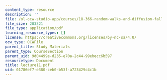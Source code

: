 ```yaml
---
content_type: resource
description: ''
file: /ol-ocw-studio-app/courses/18-366-random-walks-and-diffusion-fall-2006/01786ef7e380ceb0b53fa723429c4c1b_lecture11.pdf
file_size: 203321
file_type: application/pdf
learning_resource_types: []
license: https://creativecommons.org/licenses/by-nc-sa/4.0/
ocw_type: OCWFile
parent_title: Study Materials
parent_type: CourseSection
parent_uid: 9d04499e-d235-e70a-2c44-99ebecc6b597
resourcetype: Document
title: lecture11.pdf
uid: 01786ef7-e380-ceb0-b53f-a723429c4c1b
---
```

